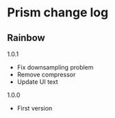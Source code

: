 # Prism change log

## Rainbow

1.0.1 

* Fix downsampling problem
* Remove compressor
* Update UI text

1.0.0

* First version